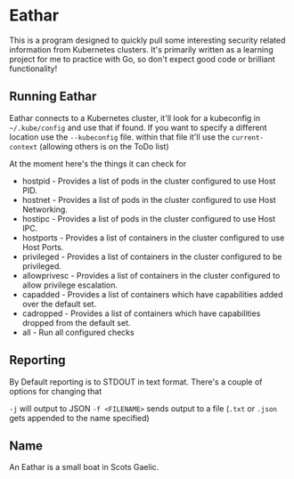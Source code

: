 # Eathar

This is a program designed to quickly pull some interesting security related information from Kubernetes clusters. It's primarily written as a learning project for me to practice with Go, so don't expect good code or brilliant functionality!

## Running Eathar

Eathar connects to a Kubernetes cluster, it'll look for a kubeconfig in `~/.kube/config` and use that if found. If you want to specify a different location use the `--kubeconfig` file. within that file it'll use the `current-context` (allowing others is on the ToDo list)

At the moment here's the things it can check for

- hostpid - Provides a list of pods in the cluster configured to use Host PID.
- hostnet - Provides a list of pods in the cluster configured to use Host Networking.
- hostipc - Provides a list of pods in the cluster configured to use Host IPC.
- hostports - Provides a list of containers in the cluster configured to use Host Ports.
- privileged - Provides a list of containers in the cluster configured to be privileged.
- allowprivesc - Provides a list of containers in the cluster configured to allow privilege escalation.
- capadded - Provides a list of containers which have capabilities added over the default set.
- cadropped - Provides a list of containers which have capabilities dropped from the default set.
- all - Run all configured checks

## Reporting

By Default reporting is to STDOUT in text format. There's a couple of options for changing that

`-j` will output to JSON
`-f <FILENAME>` sends output to a file (`.txt` or `.json` gets appended to the name specified)

## Name

An Eathar is a small boat in Scots Gaelic.